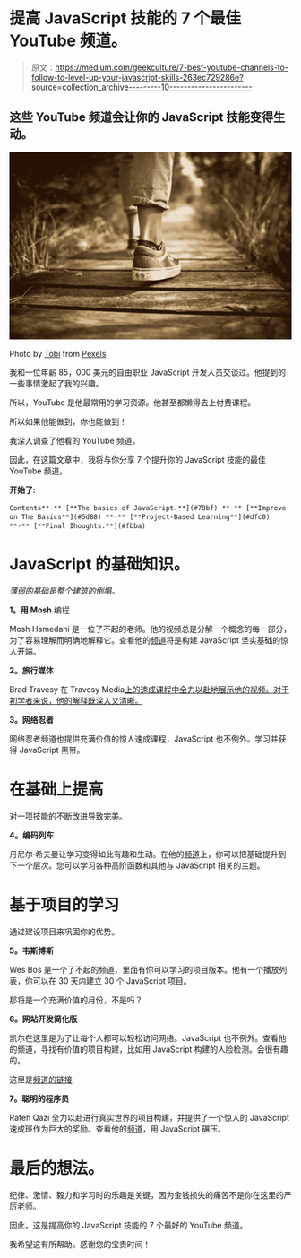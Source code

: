 # 提高 JavaScript 技能的 7 个最佳 YouTube 频道。

> 原文：<https://medium.com/geekculture/7-best-youtube-channels-to-follow-to-level-up-your-javascript-skills-263ec729286e?source=collection_archive---------10----------------------->

## 这些 YouTube 频道会让你的 JavaScript 技能变得生动。

![](img/fe1779d82d40758fcac19a1be59c635e.png)

Photo by [Tobi](https://www.pexels.com/@pripicart?utm_content=attributionCopyText&utm_medium=referral&utm_source=pexels) from [Pexels](https://www.pexels.com/photo/person-stands-on-brown-pathway-631986/?utm_content=attributionCopyText&utm_medium=referral&utm_source=pexels)

我和一位年薪 85，000 美元的自由职业 JavaScript 开发人员交谈过。他提到的一些事情激起了我的兴趣。

所以，YouTube 是他最常用的学习资源。他甚至都懒得去上付费课程。

所以如果他能做到，你也能做到！

我深入调查了他看的 YouTube 频道。

因此，在这篇文章中，我将与你分享 7 个提升你的 JavaScript 技能的最佳 YouTube 频道。

**开始了:**

```
Contents**·** [**The basics of JavaScript.**](#78bf) **·** [**Improve on The Basics**](#5d88) **·** [**Project-Based Learning**](#dfc0) **·** [**Final Ihoughts.**](#fbba)
```

# JavaScript 的基础知识。

*薄弱的基础是整个建筑的倒塌。*

**1。用 Mosh** 编程

Mosh Hamedani 是一位了不起的老师。他的视频总是分解一个概念的每一部分，为了容易理解而明确地解释它。查看他的[频道](https://m.youtube.com/user/programmingwithmosh)将是构建 JavaScript 坚实基础的惊人开端。

**2。旅行媒体**

Brad Travesy 在 Travesy Media[上的速成课程中全力以赴地展示他的视频。对于初学者来说，他的解释既深入又清晰。](https://m.youtube.com/user/TechGuyWeb)

**3。网络忍者**

网络忍者频道也提供充满价值的惊人速成课程，JavaScript 也不例外。学习并获得 JavaScript 黑带。

# 在基础上提高

对一项技能的不断改进导致完美。

**4。编码列车**

丹尼尔·希夫曼让学习变得如此有趣和生动。在他的[频道](https://m.youtube.com/user/shiffman)上，你可以把基础提升到下一个层次。您可以学习各种高阶函数和其他与 JavaScript 相关的主题。

# 基于项目的学习

通过建设项目来巩固你的优势。

**5。韦斯博斯**

Wes Bos 是一个了不起的频道，里面有你可以学习的项目版本。他有一个播放列表，你可以在 30 天内建立 30 个 JavaScript 项目。

那将是一个充满价值的月份，不是吗？

**6。网站开发简化版**

凯尔在这里是为了让每个人都可以轻松访问网络。JavaScript 也不例外。查看他的频道，寻找有价值的项目构建，比如用 JavaScript 构建的人脸检测。会很有趣的。

这里是[频道的链接](https://m.youtube.com/channel/UCFbNIlppjAuEX4znoulh0Cw)

**7。聪明的程序员**

Rafeh Qazi 全力以赴进行真实世界的项目构建，并提供了一个惊人的 JavaScript 速成班作为巨大的奖励。查看他的[频道](https://m.youtube.com/channel/UCqrILQNl5Ed9Dz6CGMyvMTQ)，用 JavaScript 碾压。

# 最后的想法。

纪律、激情、毅力和学习时的乐趣是关键，因为金钱损失的痛苦不是你在这里的严厉老师。

因此，这是提高你的 JavaScript 技能的 7 个最好的 YouTube 频道。

我希望这有所帮助。感谢您的宝贵时间！